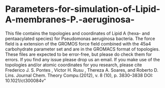 # Parameters-for-simulation-of-Lipid-A-membranes-P.-aeruginosa-


This file contains the topologies and coordinates of Lipid A (hexa- and pentaacylated species) for Pseudomonas aeruginosa bacteria. The force field is a extension of the GROMOS force field combined with the 45a4 carbohydrate parameter set and are in the GROMACS format of topologies. These files are expected to be error-free, but please do check them for errors. If you find any issue please drop us an email. If you make use of the topologies and/or atomic coordinates for you research, please cite Frederico J. S. Pontes , Victor H. Rusu , Thereza A. Soares, and Roberto D. Lins. Journal Chem. Theory Compu.(2012), v. 8 (10), p. 3830–3838 DOI: 10.1021/ct300084v"

​
